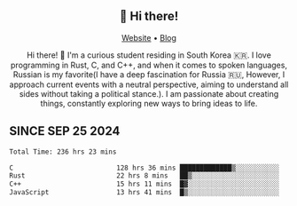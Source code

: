 <h2 align="center">👋 Hi there!</h2>
<p align="center">
  <a href="https://urdekcah.ru">Website</a> •
  <a href="https://urdekcah.blog">Blog</a>
</p>

<p align="center">
  Hi there! 👋 I'm a curious student residing in South Korea 🇰🇷. I love programming in Rust, C, and C++, and when it comes to spoken languages, Russian is my favorite(I have a deep fascination for Russia 🇷🇺, However, I approach current events with a neutral perspective, aiming to understand all sides without taking a political stance.). I am passionate about creating things, constantly exploring new ways to bring ideas to life.
</p>

## SINCE SEP 25 2024
<!--START_SECTION:waka-->

```txt
Total Time: 236 hrs 23 mins

C                          128 hrs 36 mins █████████████▒░░░░░░░░░░░   52.99 %
Rust                       22 hrs 8 mins   ██▒░░░░░░░░░░░░░░░░░░░░░░   09.12 %
C++                        15 hrs 11 mins  █▓░░░░░░░░░░░░░░░░░░░░░░░   06.26 %
JavaScript                 13 hrs 41 mins  █▒░░░░░░░░░░░░░░░░░░░░░░░   05.64 %
```

<!--END_SECTION:waka-->

<!--
**urdekcah/urdekcah** is a ✨ _special_ ✨ repository because its `README.md` (this file) appears on your GitHub profile.

Here are some ideas to get you started:

- 🔭 I’m currently working on ...
- 🌱 I’m currently learning ...
- 👯 I’m looking to collaborate on ...
- 🤔 I’m looking for help with ...
- 💬 Ask me about ...
- 📫 How to reach me: ...
- 😄 Pronouns: ...
- ⚡ Fun fact: ...
-->
